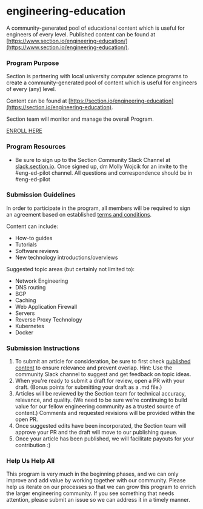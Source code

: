 # engineering-education
A community-generated pool of educational content which is useful for engineers of every level. Published content can be found at [https://www.section.io/engineering-education/](https://www.section.io/engineering-education/).

### Program Purpose
Section is partnering with local university computer science programs to create a community-generated pool of content which is useful for engineers of every (any) level. 

Content can be found at [https://section.io/engineering-education](https://section.io/engineering-education).

Section team will monitor and manage the overall Program.

[ENROLL HERE](https://docs.google.com/forms/d/e/1FAIpQLSfTbj3kqvEJEb5RLjqJurfbHa8ckzQx0CjRzaizblue9ZOK5A/viewform?usp=sf_link)

### Program Resources
- Be sure to sign up to the Section Community Slack Channel at [slack.section.io](https://slack.section.io/). Once signed up, dm Molly Wojcik for an invite to the #eng-ed-pilot channel. All questions and correspondence should be in #eng-ed-pilot

### Submission Guidelines
In order to participate in the program, all members will be required to sign an agreement based on established [terms and conditions](https://www.section.io/legal-stuff/engineering-education-terms/).

Content can include:
- How-to guides
- Tutorials
- Software reviews
- New technology introductions/overviews

Suggested topic areas (but certainly not limited to):
- Network Engineering
- DNS routing 
- BGP
- Caching
- Web Application Firewall
- Servers
- Reverse Proxy Technology
- Kubernetes
- Docker

### Submission Instructions
1. To submit an article for consideration, be sure to first check [published content](https://www.section.io/engineering-education/) to ensure relevance and prevent overlap. Hint: Use the community Slack channel to suggest and get feedback on topic ideas.
2. When you're ready to submit a draft for review, open a PR with your draft. (Bonus points for submitting your draft as a .md file.)
3. Articles will be reviewed by the Section team for technical accuracy, relevance, and quality. (We need to be sure we're continuing to build value for our fellow engineering community as a trusted source of content.) Comments and requested revisions will be provided within the open PR.
4. Once suggested edits have been incorporated, the Section team will approve your PR and the draft will move to our publishing queue.
5. Once your article has been published, we will facilitate payouts for your contribution :)

### Help Us Help All
This program is very much in the beginning phases, and we can only improve and add value by working together with our community. Please help us iterate on our processes so that we can grow this program to enrich the larger engineering community. If you see something that needs attention, please submit an issue so we can address it in a timely manner.
